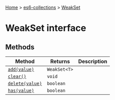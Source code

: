 [Home](./index) &gt; [es6-collections](es6-collections.md) &gt; [WeakSet](es6-collections.weakset.md)

# WeakSet interface

## Methods

|  Method | Returns | Description |
|  --- | --- | --- |
|  [`add(value)`](es6-collections.weakset.add.md) | `WeakSet<T>` |  |
|  [`clear()`](es6-collections.weakset.clear.md) | `void` |  |
|  [`delete(value)`](es6-collections.weakset.delete.md) | `boolean` |  |
|  [`has(value)`](es6-collections.weakset.has.md) | `boolean` |  |


